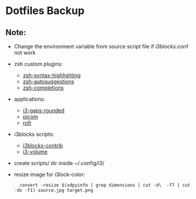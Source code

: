 # Dotfiles Backup

## Note:
- Change the environment variable from source script file if i3blocks.conf not work
- zsh custom plugins:
    - [zsh-syntax-highlighting](https://github.com/zsh-users/zsh-syntax-highlighting)
    - [zsh-autosuggestions](https://github.com/zsh-users/zsh-autosuggestions)
    - [zsh-completions](https://github.com/zsh-users/zsh-completions)
- applications:
    - [i3-gaps-rounded](https://github.com/resloved/i3)
    - [picom](https://github.com/yshui/picom)
    - [rofi](https://github.com/davatorium/rofi)
- i3blocks scripts:
    - [i3blocks-contrib](https://github.com/vivien/i3blocks-contrib)
    - [i3-volume](https://github.com/hastinbe/i3-volume)
- create scripts/ dir inside ~/.config/i3/
- resize image for i3lock-color:

        convert -resize $(xdpyinfo | grep dimensions | cut -d\  -f7 | cut -dx -f1) source.jpg target.png

